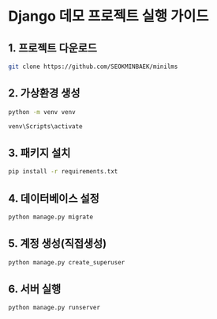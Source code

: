 # Django 데모 프로젝트 실행 가이드

## 1. 프로젝트 다운로드
```bash
git clone https://github.com/SEOKMINBAEK/minilms
```

## 2. 가상환경 생성
```bash
python -m venv venv

venv\Scripts\activate
```

## 3. 패키지 설치
```bash
pip install -r requirements.txt
```

## 4. 데이터베이스 설정
```bash
python manage.py migrate
```

## 5. 계정 생성(직접생성)
```bash
python manage.py create_superuser
```

## 6. 서버 실행
```bash
python manage.py runserver
```
